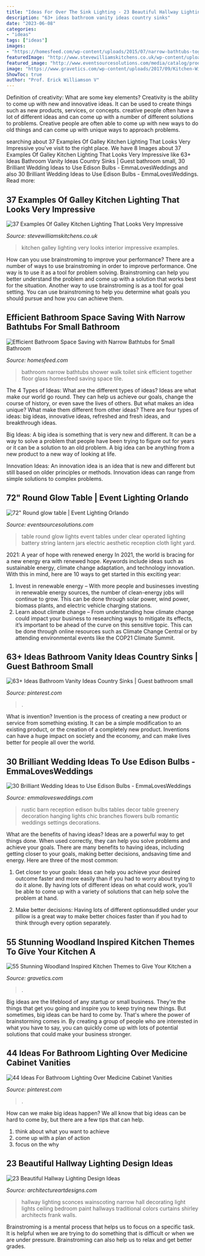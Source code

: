 ```yaml
---
title: "Ideas For Over The Sink Lighting - 23 Beautiful Hallway Lighting Design Ideas"
description: "63+ ideas bathroom vanity ideas country sinks"
date: "2023-06-08"
categories:
- "ideas"
tags: ["ideas"]
images:
- "https://homesfeed.com/wp-content/uploads/2015/07/narrow-bathtubs-together-with-walk-in-shower-in-glass-with-toilet-and-bathroom-vanitu-units-with-sink-and-black-tile-floor-for-small-bathroom-ideas.jpg"
featuredImage: "http://www.stevewilliamskitchens.co.uk/wp-content/uploads/2016/12/34.jpg"
featured_image: "http://www.eventsourcesolutions.com/media/catalog/product/cache/1/image/9df78eab33525d08d6e5fb8d27136e95/s/f/sf13_round_glow_table.jpg"
image: "https://www.gravetics.com/wp-content/uploads/2017/09/Kitchen-Windows-Flush-With-Counter.jpg"
ShowToc: true
author: "Prof. Erick Williamson V"
---
```



Definition of creativity: What are some key elements?
Creativity is the ability to come up with new and innovative ideas. It can be used to create things such as new products, services, or concepts. creative people often have a lot of different ideas and can come up with a number of different solutions to problems. Creative people are often able to come up with new ways to do old things and can come up with unique ways to approach problems.

	

		
searching about 37 Examples Of Galley Kitchen Lighting That Looks Very Impressive you've visit to the right place. We have 8 Images about 37 Examples Of Galley Kitchen Lighting That Looks Very Impressive like 63+ Ideas Bathroom Vanity Ideas Country Sinks | Guest bathroom small, 30 Brilliant Wedding Ideas to Use Edison Bulbs - EmmaLovesWeddings and also 30 Brilliant Wedding Ideas to Use Edison Bulbs - EmmaLovesWeddings. Read more:
		
    
## 37 Examples Of Galley Kitchen Lighting That Looks Very Impressive

<img loading=lazy src="http://www.stevewilliamskitchens.co.uk/wp-content/uploads/2016/12/34.jpg" onerror="this.onerror=null;this.src='https://tse1.mm.bing.net/th?id=OIP._Opjg_i6f7dIzdOADsgMEwHaJ4&amp;pid=15.1';" alt="37 Examples Of Galley Kitchen Lighting That Looks Very Impressive">

_Source: stevewilliamskitchens.co.uk_

>kitchen galley lighting very looks interior impressive examples. 

	

How can you use brainstroming to improve your performance?
There are a number of ways to use brainstroming in order to improve performance. One way is to use it as a tool for problem solving. Brainstroming can help you better understand the problem and come up with a solution that works best for the situation. Another way to use brainstroming is as a tool for goal setting. You can use brainstroming to help you determine what goals you should pursue and how you can achieve them.

    
## Efficient Bathroom Space Saving With Narrow Bathtubs For Small Bathroom

<img loading=lazy src="https://homesfeed.com/wp-content/uploads/2015/07/narrow-bathtubs-together-with-walk-in-shower-in-glass-with-toilet-and-bathroom-vanitu-units-with-sink-and-black-tile-floor-for-small-bathroom-ideas.jpg" onerror="this.onerror=null;this.src='https://tse1.mm.bing.net/th?id=OIP.PvNCNB2pAZJ9l9zjfeeoxAHaJ6&amp;pid=15.1';" alt="Efficient Bathroom Space Saving with Narrow Bathtubs for Small Bathroom">

_Source: homesfeed.com_

>bathroom narrow bathtubs shower walk toilet sink efficient together floor glass homesfeed saving space tile. 

	

The 4 Types of Ideas: What are the different types of ideas?
Ideas are what make our world go round. They can help us achieve our goals, change the course of history, or even save the lives of others. But what makes an idea unique? What make them different from other ideas?
There are four types of ideas: big ideas, innovative ideas, refreshed and fresh ideas, and breakthrough ideas.

Big Ideas: A big idea is something that is very new and different. It can be a way to solve a problem that people have been trying to figure out for years or it can be a solution to an old problem. A big idea can be anything from a new product to a new way of looking at life.

Innovation Ideas: An innovation idea is an idea that is new and different but still based on older principles or methods. Innovation ideas can range from simple solutions to complex problems.

    
## 72&quot; Round Glow Table | Event Lighting Orlando

<img loading=lazy src="http://www.eventsourcesolutions.com/media/catalog/product/cache/1/image/9df78eab33525d08d6e5fb8d27136e95/s/f/sf13_round_glow_table.jpg" onerror="this.onerror=null;this.src='https://tse3.mm.bing.net/th?id=OIP.Smd8NFg1w8UzG3_NPshUaAHaJ4&amp;pid=15.1';" alt="72&quot; Round glow table | Event Lighting Orlando">

_Source: eventsourcesolutions.com_

>table round glow lights event tables under clear operated lighting battery string lantern jars electric aesthetic reception cloth light yard. 

	

2021: A year of hope with renewed energy
In 2021, the world is bracing for a new energy era with renewed hope. Keywords include ideas such as sustainable energy, climate change adaptation, and technology innovation. With this in mind, here are 10 ways to get started in this exciting year:
1. Invest in renewable energy – With more people and businesses investing in renewable energy sources, the number of clean-energy jobs will continue to grow. This can be done through solar power, wind power, biomass plants, and electric vehicle charging stations.
2. Learn about climate change – From understanding how climate change could impact your business to researching ways to mitigate its effects, it’s important to be ahead of the curve on this sensitive topic. This can be done through online resources such as Climate Change Central or by attending environmental events like the COP21 Climate Summit.

    
## 63+ Ideas Bathroom Vanity Ideas Country Sinks | Guest Bathroom Small

<img loading=lazy src="https://i.pinimg.com/736x/e2/ab/17/e2ab170ff3038df4feaea3bb1e87fba4.jpg" onerror="this.onerror=null;this.src='https://tse3.mm.bing.net/th?id=OIP.qS3y30ArFQXzNQYHjWrvlAAAAA&amp;pid=15.1';" alt="63+ Ideas Bathroom Vanity Ideas Country Sinks | Guest bathroom small">

_Source: pinterest.com_

>. 

	

What is invention?
Invention is the process of creating a new product or service from something existing. It can be a simple modification to an existing product, or the creation of a completely new product. Inventions can have a huge impact on society and the economy, and can make lives better for people all over the world.

    
## 30 Brilliant Wedding Ideas To Use Edison Bulbs - EmmaLovesWeddings

<img loading=lazy src="https://emmalovesweddings.com/wp-content/uploads/2017/10/chic-rustic-wedding-reception-ideas-with-greenery-and-edison-bulbs.jpg" onerror="this.onerror=null;this.src='https://tse4.mm.bing.net/th?id=OIP.ySuQRmLdPg0GETHehNx_swHaLH&amp;pid=15.1';" alt="30 Brilliant Wedding Ideas to Use Edison Bulbs - EmmaLovesWeddings">

_Source: emmalovesweddings.com_

>rustic barn reception edison bulbs tables decor table greenery decoration hanging lights chic branches flowers bulb romantic weddings settings decorations. 

	

What are the benefits of having ideas?
Ideas are a powerful way to get things done. When used correctly, they can help you solve problems and achieve your goals. There are many benefits to having ideas, including getting closer to your goals, making better decisions, andsaving time and energy. Here are three of the most common: 
1. Get closer to your goals: Ideas can help you achieve your desired outcome faster and more easily than if you had to worry about trying to do it alone. By having lots of different ideas on what could work, you’ll be able to come up with a variety of solutions that can help solve the problem at hand.

2. Make better decisions: Having lots of different optionsuddled under your pillow is a great way to make better choices faster than if you had to think through every option separately.

    
## 55 Stunning Woodland Inspired Kitchen Themes To Give Your Kitchen A

<img loading=lazy src="https://www.gravetics.com/wp-content/uploads/2017/09/Kitchen-Windows-Flush-With-Counter.jpg" onerror="this.onerror=null;this.src='https://tse4.mm.bing.net/th?id=OIP.GwwtHuDqE3RM_tGhrTFQjAAAAA&amp;pid=15.1';" alt="55 Stunning Woodland Inspired Kitchen Themes to Give Your Kitchen a">

_Source: gravetics.com_

>. 

	

Big ideas are the lifeblood of any startup or small business. They're the things that get you going and inspire you to keep trying new things. But sometimes, big ideas can be hard to come by. That's where the power of brainstorming comes in. By creating a group of people who are interested in what you have to say, you can quickly come up with lots of potential solutions that could make your business stronger.

    
## 44 Ideas For Bathroom Lighting Over Medicine Cabinet Vanities

<img loading=lazy src="https://i.pinimg.com/736x/cb/2d/e9/cb2de99d508a4c428b20be4c0ed41fcf.jpg" onerror="this.onerror=null;this.src='https://tse2.mm.bing.net/th?id=OIP.95QkiLM8Rbpr_NXqwe07bgAAAA&amp;pid=15.1';" alt="44 Ideas For Bathroom Lighting Over Medicine Cabinet Vanities">

_Source: pinterest.com_

>. 

	

How can we make big ideas happen?
We all know that big ideas can be hard to come by, but there are a few tips that can help. 
1. think about what you want to achieve 
2. come up with a plan of action 
3. focus on the why 

    
## 23 Beautiful Hallway Lighting Design Ideas

<img loading=lazy src="http://www.architectureartdesigns.com/wp-content/uploads/2013/12/2334.jpg" onerror="this.onerror=null;this.src='https://tse2.mm.bing.net/th?id=OIP.jbV_qy77XjTlMx889Az5UgAAAA&amp;pid=15.1';" alt="23 Beautiful Hallway Lighting Design Ideas">

_Source: architectureartdesigns.com_

>hallway lighting sconces wainscoting narrow hall decorating light lights ceiling bedroom paint hallways traditional colors curtains shirley architects frank walls. 

	

Brainstroming is a mental process that helps us to focus on a specific task. It is helpful when we are trying to do something that is difficult or when we are under pressure. Brainstroming can also help us to relax and get better grades.


